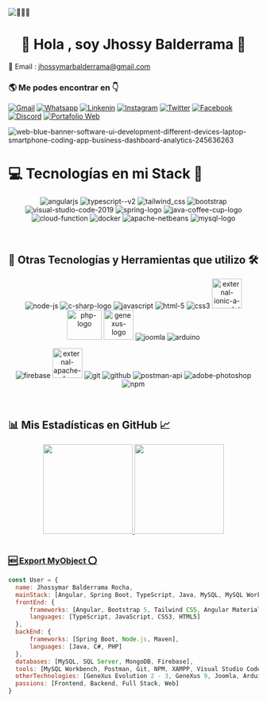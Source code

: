 ![👨🏻‍💻 ](https://komarev.com/ghpvc/?username=Jhossymarbalderramae&label=PROFILE+VIEWS)

<h1 align="center">👋 Hola , soy Jhossy Balderrama 🦝</h1>

📩 Email : jhossymarbalderrama@gmail.com

<h3 align='left'>🌎 Me podes encontrar en 👇</h3>
<!--
<div>
  <img src="https://img.icons8.com/fluency/48/github.png" alt="github"/>
</div>
-->

<!--
  [![Github](https://img.shields.io/badge/GitHub-100000?style=for-the-badge&logo=github&logoColor=white)](https://github.com/Jhossymarbalderrama)
-->

[![Gmail](https://img.shields.io/badge/gmail-FF0000?style=for-the-badge&logo=gmail&logoColor=white)](mailto:jhossymarbalderrama@gmail.com)
  [![Whatsapp](https://img.shields.io/badge/whatsapp-2BAA51?style=for-the-badge&logo=whatsapp&logoColor=white)](https://api.whatsapp.com/send?phone=5491163079082&text=Hola%20Jhossymar%20%F0%9F%91%8B%2C%20quisiera%20coordinar%20una%20reuni%C3%B3n%20para%20discutir%20una%20propuesta.%20%C2%BFCu%C3%A1ndo%20estar%C3%ADas%20disponible%3F)
  [![Linkenin](https://img.shields.io/badge/LinkedIn-0077B5?style=for-the-badge&logo=linkedin&logoColor=white)](https://www.linkedin.com/in/jhossymarbalderrama/)
  [![Instagram](https://img.shields.io/badge/Instagram-E4405F?style=for-the-badge&logo=instagram&logoColor=white)](https://www.instagram.com/blackjhossy/)
  [![Twitter](https://img.shields.io/badge/twitter-242424?style=for-the-badge&logo=x&logoColor=white)]()
  [![Facebook](https://img.shields.io/badge/Facebook-1877F2?style=for-the-badge&logo=facebook&logoColor=white)](https://www.facebook.com/jhossymar.balderrama)
  [![Discord](https://img.shields.io/badge/Discord-7289DA?style=for-the-badge&logo=discord&logoColor=white)](BlackJhossy#9100)
  [![Portafolio Web](https://img.shields.io/badge/Portafolio%20Web-1DA1F2?style=for-the-badge&logo=planet&logoColor=white)](https://jhossymarbalderrama-portafolio.web.app/)


![web-blue-banner-software-ui-development-different-devices-laptop-smartphone-coding-app-business-dashboard-analytics-245636263](https://github.com/Jhossymarbalderrama/Jhossymarbalderrama/assets/52534649/9afad39a-d464-4186-bc14-f0fb37b086e5)

<h1 align='left'> 💻 Tecnologías en mi Stack 🚀</h1>
<p align='center'>
  <img src="https://img.icons8.com/fluency/75/000000/angularjs.png" alt="angularjs" title="Angular"/>
  <img  src="https://img.icons8.com/fluency/78/000000/typescript--v2.png" alt="typescript--v2" title="Typescript"/>
  <img src="https://img.icons8.com/fluency/78/tailwind_css.png" alt="tailwind_css" title="Tailwind CSS"/>
  <img src="https://img.icons8.com/fluency/78/bootstrap.png" alt="bootstrap" title="Bootstrap 5"/>
  <img src="https://img.icons8.com/fluency/78/visual-studio-code-2019.png" alt="visual-studio-code-2019" title="Visual Studio Code"/>
  <img src="https://img.icons8.com/color/78/spring-logo.png" alt="spring-logo" title="Spring Boot"/>
  <img src="https://img.icons8.com/fluency/78/java-coffee-cup-logo.png" alt="java-coffee-cup-logo" title="Java"/>
  <img src="https://img.icons8.com/color/78/20C997/cloud-function.png" alt="cloud-function" title="Swagger"/>
  <img src="https://img.icons8.com/fluency/78/docker.png" alt="docker" title="Docker"/>
  <img src="https://img.icons8.com/color/78/apache-netbeans.png" alt="apache-netbeans" title="Netbeans"/>  
  <img src="https://img.icons8.com/color/78/mysql-logo.png" alt="mysql-logo" title="MySQL"/>
</p>

<br>

<h2 align='left'>🚀 Otras Tecnologías y Herramientas que utilizo 🛠️</h2>
  <p align='center'>
    <img src="https://img.icons8.com/fluency/70/node-js.png" alt="node-js" title="Node.js"/>
    <img src="https://img.icons8.com/fluency/70/c-sharp-logo.png" alt="c-sharp-logo" title="C# sharp"/>
    <img src="https://img.icons8.com/fluency/70/javascript.png" alt="javascript" title="Javascript"/>
    <img src="https://img.icons8.com/fluency/70/html-5.png" alt="html-5" title="HTML5"/>
    <img src="https://img.icons8.com/fluency/70/css3.png" alt="css3" title="CSS3"/>
    <img width="60" height="60" src="https://img.icons8.com/external-tal-revivo-shadow-tal-revivo/60/external-ionic-a-complete-open-source-sdk-for-hybrid-mobile-app-development-logo-shadow-tal-revivo.png" alt="external-ionic-a-complete-open-source-sdk-for-hybrid-mobile-app-development-logo-shadow-tal-revivo" title="Ionic"/>
    <img width="70" height="60" src="https://img.icons8.com/officexs/74/php-logo.png" alt="php-logo" title="PHP"/>
    <img width="60" height="60" src="https://www.genexus.com/media/images/fav_icon_gx2014.png?timestamp=20171211190455" alt="genexus-logo" title="GeneXus"/>
    <img src="https://img.icons8.com/color/70/joomla.png" alt="joomla" title="Joomla"/>
    <img src="https://img.icons8.com/fluency/70/arduino.png" alt="arduino" title="Arduino"/>
  </p>
  
  <p align='center'>
    <img src="https://img.icons8.com/color/70/firebase.png" alt="firebase" title="Firebase"/>
    <img width="60" height="60" src="https://img.icons8.com/external-tal-revivo-shadow-tal-revivo/60/external-apache-a-free-and-open-source-cross-platform-web-server-software-logo-shadow-tal-revivo.png" alt="external-apache-a-free-and-open-source-cross-platform-web-server-software-logo-shadow-tal-revivo" title="Apache Maven"/>
    <img src="https://img.icons8.com/color/64/git.png" alt="git" title="Git"/>
    <img src="https://img.icons8.com/fluency/64/github.png" alt="github" title="Github"/>
    <img src="https://img.icons8.com/dusk/64/postman-api.png" alt="postman-api" title="Postman"/>
    <img src="https://img.icons8.com/fluency/64/adobe-photoshop.png" alt="adobe-photoshop" title="Photoshop"/>
    <img src="https://img.icons8.com/color/68/npm.png" alt="npm" title="Npm"/>
  </p>

<br>

  <h2 align='left'>📊 Mis Estadísticas en GitHub 📈</h2>
  
  <div align="center">
    <a href="https://github.com/jhossymarbalderrama">
    <img height="180em" src="https://github-readme-stats.vercel.app/api?username=jhossymarbalderrama&show_icons=true&theme=gruvbox&include_all_commits=true&count_private=true&border_color=5c5c5c"/>
    <img height="180em" src="https://github-readme-stats.vercel.app/api/top-langs/?username=jhossymarbalderrama&layout=compact&langs_count=7&theme=gruvbox&border_color=5c5c5c"/>
  </div>
      
  <br>
  
  <h3> 🆕 Export MyObject ⭕</h3>
  
  ```javascript
const User = {
    name: Jhossymar Balderrama Rocha,
    mainStack: [Angular, Spring Boot, TypeScript, Java, MySQL, MySQL Workbench],
    frontEnd: {
        frameworks: [Angular, Bootstrap 5, Tailwind CSS, Angular Material, Ionic],
        languages: [TypeScript, JavaScript, CSS3, HTML5]
    },
    backEnd: {
        frameworks: [Spring Boot, Node.js, Maven],
        languages: [Java, C#, PHP]
    },
    databases: [MySQL, SQL Server, MongoDB, Firebase],
    tools: [MySQL Workbench, Postman, Git, NPM, XAMPP, Visual Studio Code, Scrum, Photoshop],
    otherTechnologies: [GeneXus Evolution 2 - 3, GeneXus 9, Joomla, Arduino],
    passions: [Frontend, Backend, Full Stack, Web]
}
  ```
